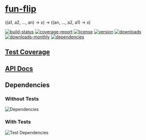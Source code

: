 # [fun-flip](https://bagrounds.gitlab.io/fun-flip)

((a1, a2, ..., an) -> x) -> ((an, ..., a2, a1) -> x)

[![build-status](https://gitlab.com/bagrounds/fun-flip/badges/master/build.svg)](https://gitlab.com/bagrounds/fun-flip/commits/master)
[![coverage-report](https://gitlab.com/bagrounds/fun-flip/badges/master/coverage.svg)](https://gitlab.com/bagrounds/fun-flip/commits/master)
[![license](https://img.shields.io/npm/l/fun-flip.svg)](https://www.npmjs.com/package/fun-flip)
[![version](https://img.shields.io/npm/v/fun-flip.svg)](https://www.npmjs.com/package/fun-flip)
[![downloads](https://img.shields.io/npm/dt/fun-flip.svg)](https://www.npmjs.com/package/fun-flip)
[![downloads-monthly](https://img.shields.io/npm/dm/fun-flip.svg)](https://www.npmjs.com/package/fun-flip)
[![dependencies](https://david-dm.org/bagrounds/fun-flip/status.svg)](https://david-dm.org/bagrounds/fun-flip)

## [Test Coverage](https://bagrounds.gitlab.io/fun-flip/coverage/lcov-report/index.html)

## [API Docs](https://bagrounds.gitlab.io/fun-flip/docs/index.html)

## Dependencies

### Without Tests

![Dependencies](https://bagrounds.gitlab.io/fun-flip/img/dependencies.svg)

### With Tests

![Test Dependencies](https://bagrounds.gitlab.io/fun-flip/img/dependencies-test.svg)


